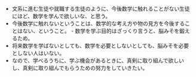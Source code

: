 - 文系に進む生徒や就職する生徒のように、今後数学に触れることがない生徒にほど、数学を学んで欲しいな、と思う。
- 今後数学に触れないということは、数学的な考え方や物の見方を今後することはない、ということ。
- 数学を学ぶ目的はざっくり言うと、脳みそを鍛えるため。
- 将来数学を学ばないとしても、数学を必要としないとしても、脳みそを必要としない人はいない。
- なので、学べるうちに、学ぶ機会があるときに、真剣に取り組んで欲しいし、真剣に取り組んでもらうための努力をしていきたい。